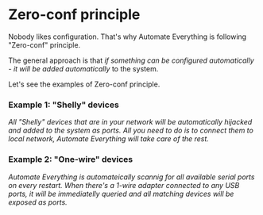 # Zero-conf principle

Nobody likes configuration. That's why Automate Everything is following "Zero-conf" principle.

The general approach is that *if something can be configured automatically - it will be added automatically* to the system.

Let's see the examples of Zero-conf principle.

### Example 1: "Shelly" devices
_All "Shelly" devices that are in your network will be automatically hijacked and added to the system as ports. All you need to do is to connect them to local network, Automate Everything will take care of the rest._

### Example 2: "One-wire" devices
_Automate Everything is automateically scannig for all available serial ports on every restart. When there's a 1-wire adapter connected to any USB ports, it will be immediatelly queried and all matching devices will be exposed as ports._
